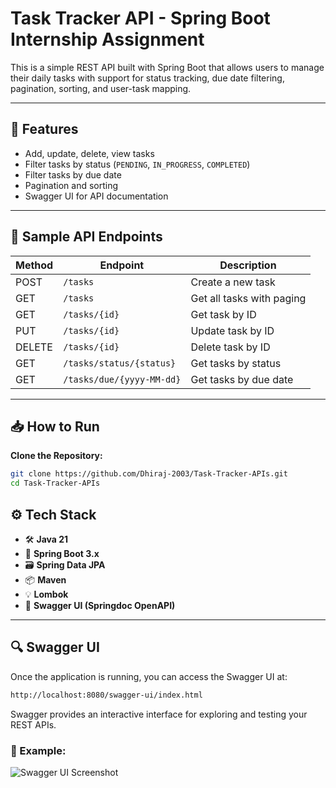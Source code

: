 # Task Tracker API - Spring Boot Internship Assignment

This is a simple REST API built with Spring Boot that allows users to manage their daily tasks with support for status tracking, due date filtering, pagination, sorting, and user-task mapping.

---

## 📌 Features

- Add, update, delete, view tasks
- Filter tasks by status (`PENDING`, `IN_PROGRESS`, `COMPLETED`)
- Filter tasks by due date
- Pagination and sorting
- Swagger UI for API documentation

---

## 🧪 Sample API Endpoints

| Method | Endpoint                         | Description                    |
|--------|----------------------------------|--------------------------------|
| POST   | `/tasks`                         | Create a new task              |
| GET    | `/tasks`                         | Get all tasks with paging      |
| GET    | `/tasks/{id}`                    | Get task by ID                 |
| PUT    | `/tasks/{id}`                    | Update task by ID              |
| DELETE | `/tasks/{id}`                    | Delete task by ID              |
| GET    | `/tasks/status/{status}`         | Get tasks by status            |
| GET    | `/tasks/due/{yyyy-MM-dd}`        | Get tasks by due date          |

---

## 📥 How to Run

**Clone the Repository:**

```bash
git clone https://github.com/Dhiraj-2003/Task-Tracker-APIs.git
cd Task-Tracker-APIs
```
## ⚙️ Tech Stack

- 🛠 **Java 21**
- 🚀 **Spring Boot 3.x**
- 🗃 **Spring Data JPA**
- 📦 **Maven**
- 💡 **Lombok**
- 📘 **Swagger UI (Springdoc OpenAPI)**

---

## 🔍 Swagger UI

Once the application is running, you can access the Swagger UI at:
```bash
http://localhost:8080/swagger-ui/index.html
```

Swagger provides an interactive interface for exploring and testing your REST APIs.

### 📸 Example:

![Swagger UI Screenshot](screenshots/swagger.png)
